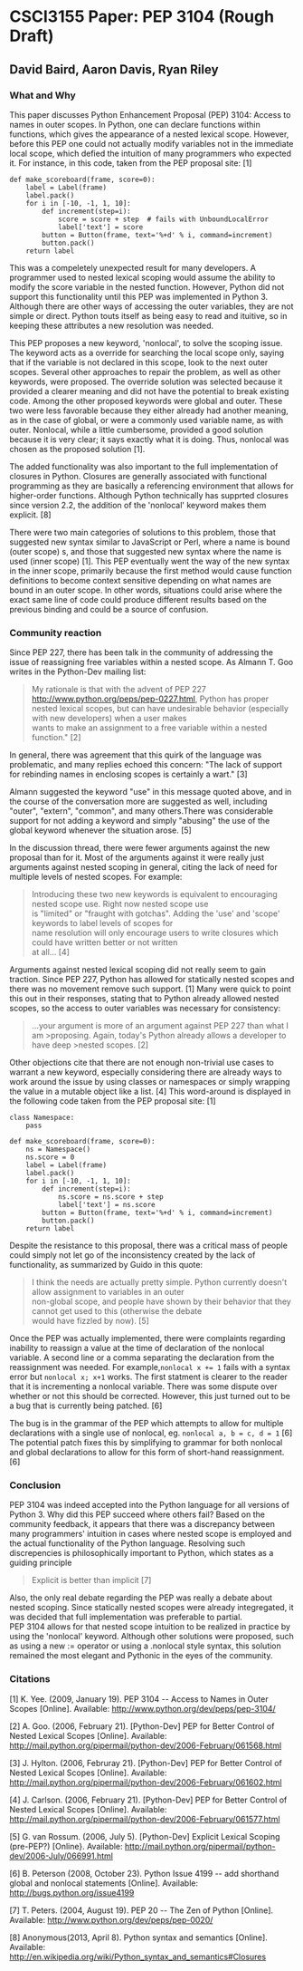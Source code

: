 # CSCI3155 Paper: PEP 3104 (Rough Draft)

## David Baird, Aaron Davis, Ryan Riley

### What and Why

This paper discusses Python Enhancement Proposal (PEP) 3104: Access to names in outer scopes. In Python, one can declare functions within functions, which gives the appearance of a nested lexical scope. However, before this PEP one could not actually modify variables not in the immediate local scope, which defied the intuition of many programmers who expected it. For instance, in this code, taken from the PEP proposal site: [1]

~~~~~
def make_scoreboard(frame, score=0):
    label = Label(frame)
    label.pack()
    for i in [-10, -1, 1, 10]:
        def increment(step=i):
            score = score + step  # fails with UnboundLocalError
            label['text'] = score
        button = Button(frame, text='%+d' % i, command=increment)
        button.pack()
    return label
~~~~~

This was a compeletely unexpected result for many developers. A programmer used to nested lexical scoping would assume the ability to modify the score variable in the nested function. However, Python did not support this functionality until this PEP was implemented in Python 3. 
Although there are other ways of accessing the outer variables, they are not simple or direct. Python touts itself as being easy to read and ituitive, so in keeping these attributes a new resolution was needed. 

This PEP proposes a new keyword, 'nonlocal', to solve the scoping issue. The keyword acts as a override for searching the local scope only, saying that if the variable is not declared in this scope, look to the next outer scopes. Several other approaches to repair the problem, as well as other keywords, were proposed. The override solution was selected because it provided a clearer meaning and did not have the potential to break existing code. Among the other proposed keywords were global and outer. These two were less favorable because they either already had another meaning, as in the case of global, or were a commonly used variable name, as with outer. Nonlocal, while a little cumbersome, provided a good solution because it is very clear; it says exactly what it is doing. Thus, nonlocal was chosen as the proposed solution [1].

The added functionality was also important to the full implementation of closures in Python. Closures are generally associated with functional programming as they are basically a referencing environment that allows for higher-order functions. Although Python technically has supprted closures since version 2.2, the addition of the 'nonlocal' keyword makes them explicit. [8]

There were two main categories of solutions to this problem, those that suggested new syntax similar to JavaScript or Perl, where a name is bound (outer scope) s, and those that suggested new syntax where the name is used (inner scope) [1]. This PEP eventually went the way of the new syntax in the inner scope, primarily because the first method would cause function definitions to become context sensitive depending on what names are bound in an outer scope. In other words, situations could arise where the exact same line of code could produce different results based on the previous binding and could be a source of confusion. 

### Community reaction

Since PEP 227, there has been talk in the community of addressing the issue of reassigning free variables within a nested scope. As Almann T. Goo writes in the Python-Dev mailing list:


>My rationale is that with the advent of PEP 227 <http://www.python.org/peps/pep-0227.html>, Python has proper  
>nested lexical scopes, but can have undesirable behavior (especially with new developers) when a user makes  
>wants to make an assignment to a free variable within a nested function." [2]


In general, there was agreement that this quirk of the language was problematic, and many replies echoed this concern: "The lack of support for rebinding names in enclosing scopes is certainly a wart." [3]

Almann suggested the keyword "use" in this message quoted above, and in the course of the conversation more are suggested as well, including "outer", "extern", "common", and many others.There was considerable support for not adding a keyword and simply "abusing" the use of the global keyword whenever the situation arose. [5]

In the discussion thread, there were fewer arguments against the new proposal than for it. Most of the arguments against it were really just arguments against nested scoping in general, citing the lack of need for multiple levels of nested scopes. For example:


>Introducing these two new keywords is equivalent to encouraging nested scope use.  Right now nested scope use  
>is "limited" or "fraught with gotchas".  Adding the 'use' and 'scope' keywords to label levels of scopes for  
>name resolution will only encourage users to write closures which could have written better or not written  
>at all... [4]

Arguments against nested lexical scoping did not really seem to gain traction. Since PEP 227, Python has allowed for statically nested scopes and there was no movement remove such support. [1] 
Many were quick to point this out in their responses, stating that to Python already allowed nested scopes, so the access to outer variables was necessary for consistency:

>...your argument is more of an argument against PEP 227 than what I am >proposing. Again, today's Python already allows a developer to have deep >nested scopes. [2]

Other objections cite that there are not enough non-trivial use cases to warrant a new keyword, especially considering there are already ways to work around the issue by using classes or namespaces or simply wrapping the value in a mutable object like a list. [4] This word-around is displayed in the following code taken from the PEP proposal site: [1]

~~~~
class Namespace:
    pass

def make_scoreboard(frame, score=0):
    ns = Namespace()
    ns.score = 0
    label = Label(frame)
    label.pack()
    for i in [-10, -1, 1, 10]:
        def increment(step=i):
            ns.score = ns.score + step
            label['text'] = ns.score
        button = Button(frame, text='%+d' % i, command=increment)
        button.pack()
    return label
~~~~
Despite the resistance to this proposal, there was a critical mass of people could simply not let go of the inconsistency created by the lack of functionality, as summarized by Guido in this quote:


>I think the needs are actually pretty simple. Python currently doesn't allow assignment to variables in an outer  
>non-global scope, and people have shown by their behavior that they cannot get used to this (otherwise the debate  
>would have fizzled by now). [5]


Once the PEP was actually implemented, there were complaints regarding inability to reassign a value at the time of declaration of the nonlocal variable. A second line or a comma separating the declaration from the reassignment was needed. For example,`nonlocal x += 1` fails with a syntax error but `nonlocal x; x+1` works. The first statment is clearer to the reader that it is incrementing a nonlocal variable. There was some dispute over whether or not this should be corrected. However, this just turned out to be a bug that is currently being patched. [6] 

The bug is in the grammar of the PEP which attempts to allow for multiple declarations with a single use of nonlocal, eg. `nonlocal a, b = c, d = 1` [6] The potential patch fixes this by simplifying to grammar for both nonlocal and global declarations to allow for this form of short-hand reassignment. [6]


### Conclusion
PEP 3104 was indeed accepted into the Python language for all versions of Python 3. Why did this PEP succeed where others fail? Based on the community feedback, it appears that there was a discrepancy between many programmers' intuition in cases where nested scope is employed and the actual functionality of the Python language. Resolving such discrepencies is philosophically important to Python, which states as a guiding principle 
>Explicit is better than implicit [7]

Also, the only real debate regarding the PEP was really a debate about nested scoping. Since statically nested scopes were already integregated, it was decided that full implementation was preferable to partial.  
PEP 3104 allows for that nested scope intuition to be realized in practice by using the 'nonlocal' keyword. Although other solutions were proposed, such as using a new := operator or using a <function name>.nonlocal style syntax, this solution remained the most elegant and Pythonic in the eyes of the community.

### Citations
[1] K. Yee. (2009, January 19). PEP 3104 -- Access to Names in Outer Scopes [Online]. Available: http://www.python.org/dev/peps/pep-3104/

[2] A. Goo. (2006, February 21). [Python-Dev] PEP for Better Control of Nested Lexical Scopes [Online]. Available: http://mail.python.org/pipermail/python-dev/2006-February/061568.html

[3] J. Hylton. (2006, Februray 21). [Python-Dev] PEP for Better Control of Nested Lexical Scopes [Online]. Available: http://mail.python.org/pipermail/python-dev/2006-February/061602.html

[4] J. Carlson. (2006, February 21). [Python-Dev] PEP for Better Control of Nested Lexical Scopes [Online]. Available: http://mail.python.org/pipermail/python-dev/2006-February/061577.html

[5] G. van Rossum. (2006, July 5). [Python-Dev] Explicit Lexical Scoping (pre-PEP?) [Online}. Available: http://mail.python.org/pipermail/python-dev/2006-July/066991.html

[6] B. Peterson (2008, October 23). Python Issue 4199 -- add shorthand global and nonlocal statements [Online]. Available: http://bugs.python.org/issue4199

[7] T. Peters. (2004, August 19). PEP 20 -- The Zen of Python [Online]. Available: http://www.python.org/dev/peps/pep-0020/

[8] Anonymous(2013, April 8). Python syntax and semantics [Online]. Available: http://en.wikipedia.org/wiki/Python_syntax_and_semantics#Closures


